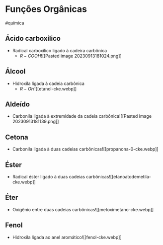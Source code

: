 # Funções Orgânicas
#química 
## Ácido carboxílico
- Radical carboxílico ligado à cadeira carbônica
	- $R-COOH$![[Pasted image 20230913181024.png]]
## Álcool
- Hidroxila ligada à cadeia carbônica
	- $R-OH$![[etanol-cke.webp]]
## Aldeído
- Carbonila ligada à extremidade da cadeia carbônica![[Pasted image 20230913181139.png]]
## Cetona
- Carbonila ligada à duas cadeias carbônicas![[propanona-0-cke.webp]]
## Éster
- Radical éster ligado à duas cadeias carbônicas![[etanoatodemetila-cke.webp]]
## Éter
- Oxigênio entre duas cadeias carbônicas![[metoximetano-cke.webp]]
## Fenol
- Hidroxila ligada ao anel aromático![[fenol-cke.webp]]